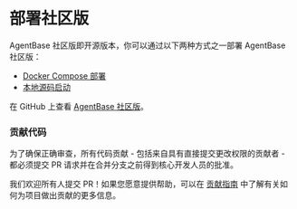 # 部署社区版

AgentBase 社区版即开源版本，你可以通过以下两种方式之一部署 AgentBase 社区版：

* [Docker Compose 部署](https://docs.agentbase.ai/v/zh-hans/getting-started/install-self-hosted/docker-compose)
* [本地源码启动](https://docs.agentbase.ai/v/zh-hans/getting-started/install-self-hosted/local-source-code)

在 GitHub 上查看 [AgentBase 社区版](https://github.com/agent-base/agentbase)。

### 贡献代码

为了确保正确审查，所有代码贡献 - 包括来自具有直接提交更改权限的贡献者 - 都必须提交 PR 请求并在合并分支之前得到核心开发人员的批准。

我们欢迎所有人提交 PR！如果您愿意提供帮助，可以在 [贡献指南](https://github.com/agent-base/agentbase/blob/main/CONTRIBUTING_CN.md) 中了解有关如何为项目做出贡献的更多信息。
